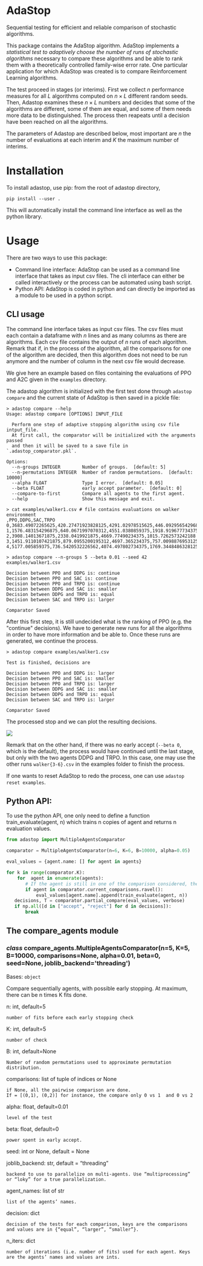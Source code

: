 # AdaStop
Sequential testing for efficient and reliable comparison of stochastic algorithms.

This package contains the AdaStop algorithm. AdaStop implements a *statistical test to adaptively choose the number of runs of stochastic algorithms* necessary to compare these algorithms and be able to rank them with a theoretically controlled family-wise error rate. One particular application for which AdaStop was created is to compare Reinforcement Learning algorithms.

The test proceed in stages (or interims). First we collect $n$ performance measures for all $L$ algorithms computed on $n\times L$ different random seeds.
Then, Adastop examines these $n\times L$ numbers and decides that some of the algorithms are different, some of them are equal, and some of them needs more data to be distinguished. The process then reapeats until a decision have been reached on all the algorithms.

The parameters of Adastop are described below, most important are $n$ the number of evaluations at each interim and $K$ the maximum number of interims.

# Installation

To install adastop, use pip: from the root of adastop directory,
```
pip install --user .
```

This will automatically install the command line interface as well as the python library.

# Usage

There are two ways to use this package:

- Command line interface: AdaStop can be used as a command line interface that takes as input csv files. The cli interface can either be called interactively or the process can be automated using bash script.
- Python API: AdaStop is coded in python and can directly be imported as a module to be used in a python script.

## CLI usage

The command line interface takes as input csv files. The csv files must each contain a dataframe with $n$ lines and as many columns as there are algorithms. Each csv file contains the output of $n$ runs of each algorithm.
Remark that if, in the process of the algorithm, all the comparisons for one of the algorithm are decided, then this algorithm does not need to be run anymore and the number of column in the next csv file would decrease.

We give here an example based on files containing the evaluations of PPO and A2C given in the `examples` directory.

The adastop algorithm is initialized with the first test done through `adastop compare` and the current state of AdaStop is then saved in a pickle file:

```console
> adastop compare --help
Usage: adastop compare [OPTIONS] INPUT_FILE

  Perform one step of adaptive stopping algorithm using csv file intput_file.
  At first call, the comparator will be initialized with the arguments passed
  and then it will be saved to a save file in `.adastop_comparator.pkl`.

Options:
  --n-groups INTEGER        Number of groups.  [default: 5]
  --n-permutations INTEGER  Number of random permutations.  [default: 10000]
  --alpha FLOAT             Type I error.  [default: 0.05]
  --beta FLOAT              early accept parameter.  [default: 0]
  --compare-to-first        Compare all agents to the first agent.
  --help                    Show this message and exit.

> cat examples/walker1.csv # file contains evaluations on walker environment
,PPO,DDPG,SAC,TRPO
0,3683.49072265625,420.27471923828125,4291.02978515625,446.09295654296875
1,1576.483154296875,640.0671997070312,4551.0380859375,1918.919677734375
2,3908.14013671875,2338.0419921875,4669.77490234375,1015.7262573242188
3,1451.9110107421875,879.0955200195312,4697.365234375,757.0098876953125
4,5177.005859375,736.5420532226562,4074.497802734375,1769.3448486328125

> adastop compare --n-groups 5 --beta 0.01 --seed 42 examples/walker1.csv

Decision between PPO and DDPG is: continue
Decision between PPO and SAC is: continue
Decision between PPO and TRPO is: continue
Decision between DDPG and SAC is: smaller
Decision between DDPG and TRPO is: equal
Decision between SAC and TRPO is: larger

Comparator Saved
```
After this first step, it is still undecided what is the ranking of PPO  (e.g. the "continue" decisions). We have to generate new runs for all the algorithms in order to have more information and be able to. Once these runs are generated, we continue the process.

```console
> adastop compare examples/walker1.csv

Test is finished, decisions are

Decision between PPO and DDPG is: larger
Decision between PPO and SAC is: smaller
Decision between PPO and TRPO is: larger
Decision between DDPG and SAC is: smaller
Decision between DDPG and TRPO is: equal
Decision between SAC and TRPO is: larger

Comparator Saved
```
The processed stop and we can plot the resulting decisions.

![](examples/plot_result.png)

Remark that on the other hand, if there was no early accept (`--beta 0`, which is the default), the process would have continued until the last stage, but only with the two agents DDPG and TRPO. In this case, one may use the other runs `walker{3-6}.csv` in the examples folder to finish the process. 

If one wants to reset AdaStop to redo the process, one can use `adastop reset examples`.

## Python API:

To use the python API, one only need to define a function train_evaluate(agent, n) which trains n copies of agent and returns n evaluation values.

```python
from adastop import MultipleAgentsComparator

comparator = MultipleAgentsComparator(n=6, K=6, B=10000, alpha=0.05)

eval_values = {agent.name: [] for agent in agents}

for k in range(comparator.K):
    for  agent in enumerate(agents):
       # If the agent is still in one of the comparison considered, then generate new evaluations.
       if agent in comparator.current_comparisons.ravel():
           eval_values[agent.name].append(train_evaluate(agent, n))
   decisions, T = comparator.partial_compare(eval_values, verbose)
   if np.all([d in ["accept", "reject"] for d in decisions]):
       break
```

## The compare_agents module

### _class_ compare_agents.MultipleAgentsComparator(n=5, K=5, B=10000, comparisons=None, alpha=0.01, beta=0, seed=None, joblib_backend='threading')
Bases: `object`

Compare sequentially agents, with possible early stopping.
At maximum, there can be n times K fits done.

n: int, default=5

    number of fits before each early stopping check

K: int, default=5

    number of check

B: int, default=None

    Number of random permutations used to approximate permutation distribution.

comparisons: list of tuple of indices or None

    if None, all the pairwise comparison are done.
    If = [(0,1), (0,2)] for instance, the compare only 0 vs 1  and 0 vs 2

alpha: float, default=0.01

    level of the test

beta: float, default=0

    power spent in early accept.

seed: int or None, default = None

joblib_backend: str, default = “threading”

    backend to use to parallelize on multi-agents. Use “multiprocessing” or “loky” for a true parallelization.

agent_names: list of str

    list of the agents’ names.

decision: dict

    decision of the tests for each comparison, keys are the comparisons and values are in {“equal”, “larger”, “smaller”}.

n_iters: dict

    number of iterations (i.e. number of fits) used for each agent. Keys are the agents’ names and values are ints.


